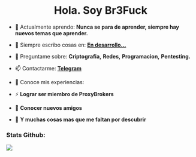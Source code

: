 <!-- Br3Fuck Repository Code -->

<h1 align="center">Hola. Soy Br3Fuck</h1>

- 🌱 Actualmente aprendo: **Nunca se para de aprender, siempre hay nuevos temas que aprender.**

- 📝 Siempre escribo cosas en: **[En desarrollo...](https://localhost:8080)**

- 💬 Preguntame sobre: **Criptografia,** **Redes,** **Programacion,** **Pentesting.**

- 📫 Contactarme: **[Telegram](https://t.me/br3fuck)**

- 📄 Conoce mis experiencias:

- ⚡ **Lograr ser miembro de ProxyBrokers**

- 🐢 **Conocer nuevos amigos**

- 🐸 **Y muchas cosas mas que me faltan por descubrir**

<h3>Stats Github:</h3>

![](https://github-readme-stats.vercel.app/api?username=br3fuck/&show_icons=true&theme=default)
